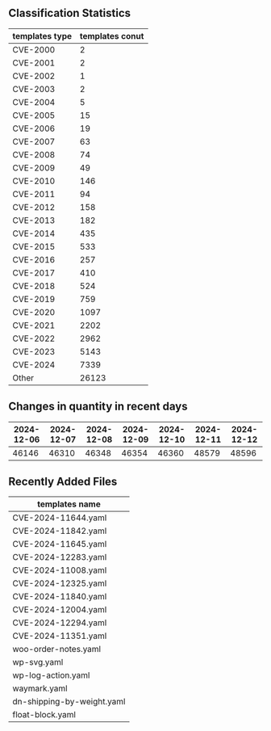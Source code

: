 ## Classification Statistics
| templates type | templates conut | 
| --- | --- |
| CVE-2000 | 2 |
| CVE-2001 | 2 |
| CVE-2002 | 1 |
| CVE-2003 | 2 |
| CVE-2004 | 5 |
| CVE-2005 | 15 |
| CVE-2006 | 19 |
| CVE-2007 | 63 |
| CVE-2008 | 74 |
| CVE-2009 | 49 |
| CVE-2010 | 146 |
| CVE-2011 | 94 |
| CVE-2012 | 158 |
| CVE-2013 | 182 |
| CVE-2014 | 435 |
| CVE-2015 | 533 |
| CVE-2016 | 257 |
| CVE-2017 | 410 |
| CVE-2018 | 524 |
| CVE-2019 | 759 |
| CVE-2020 | 1097 |
| CVE-2021 | 2202 |
| CVE-2022 | 2962 |
| CVE-2023 | 5143 |
| CVE-2024 | 7339 |
| Other | 26123 |
## Changes in quantity in recent days
|2024-12-06 | 2024-12-07 | 2024-12-08 | 2024-12-09 | 2024-12-10 | 2024-12-11 | 2024-12-12|
|--- | ------ | ------ | ------ | ------ | ------ | ---|
|46146 | 46310 | 46348 | 46354 | 46360 | 48579 | 48596|
## Recently Added Files
| templates name | 
| --- |
| CVE-2024-11644.yaml |
| CVE-2024-11842.yaml |
| CVE-2024-11645.yaml |
| CVE-2024-12283.yaml |
| CVE-2024-11008.yaml |
| CVE-2024-12325.yaml |
| CVE-2024-11840.yaml |
| CVE-2024-12004.yaml |
| CVE-2024-12294.yaml |
| CVE-2024-11351.yaml |
| woo-order-notes.yaml |
| wp-svg.yaml |
| wp-log-action.yaml |
| waymark.yaml |
| dn-shipping-by-weight.yaml |
| float-block.yaml |
